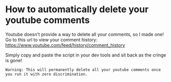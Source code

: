 # How to automatically delete your youtube comments
Youtube doesn't provide a way to delete all your comments, so I made one!
Go to this url to view your comment history: https://www.youtube.com/feed/history/comment_history

Simply copy and paste the script in your dev tools and sit back as the cringe is gone!

<aside class="warning">

    Warning: This will permanently delete all your youtube comments once you run it with zero discrimination.

</aside>
